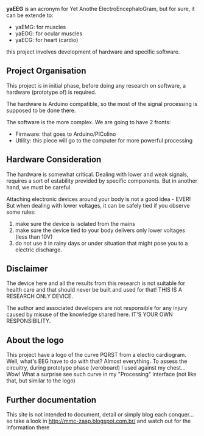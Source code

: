 **yaEEG** is an acronym for Yet Anothe ElectroEncephaloGram, but for sure, it can be extende to:
  * yaEMG: for muscles
  * yaEOG: for ocular muscles
  * yaECG: for heart (cardio)

this project involves development of hardware and specific software.

## Project Organisation ##
This project is in initial phase, before doing any research on software, a hardware (prototype of) is required.

The hardware is Arduino compatible, so the most of the signal processing is supposed to be done there.

The software is the more complex. We are going to have 2 fronts:
  * Firmware: that goes to Arduino/PIColino
  * Utility: this piece will go to the computer for more powerful processing

## Hardware Consideration ##

The hardware is somewhat critical. Dealing with lower and weak signals, requires a sort of  estability provided by specific components. But in another hand, we must be careful.

Attaching electronic devices around your body is not a good idea - EVER! But when dealing with lower voltages, it can be safely tied if you observe some rules:

  1. make sure the device is isolated from the mains
  1. make sure the device tied to your body delivers only lower voltages (less than 10V)
  1. do not use it in rainy days or under situation that might pose you to a electric discharge.

## Disclaimer ##

The device here and all the results from this research is not suitable for health care and that should never be built and used for that! THIS IS A RESEARCH ONLY DEVICE.

The author and associated developers are not responsible for any injury caused by misuse of the knowledge shared here. IT'S YOUR OWN RESPONSIBILITY.

## About the logo ##
This project have a logo of the curve PQRST from a electro cardiogram. Well, what's EEG have to do with that? Almost everything. To assess the circuitry, during prototype phase (veroboard) I used against my chest... Wow! What a surprise see such curve in my "Processing" interface (not like that, but similar to the logo)

## Further documentation ##
This site is not intended to document, detail or simply blog each conquer... so take a look in http://mmc-zaap.blogspot.com.br/ and watch out for the information there